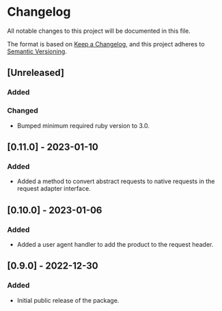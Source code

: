 # Changelog

All notable changes to this project will be documented in this file.

The format is based on [Keep a Changelog](https://keepachangelog.com/en/1.0.0/),
and this project adheres to [Semantic Versioning](https://semver.org/spec/v2.0.0.html).

## [Unreleased]

### Added

### Changed

- Bumped minimum required ruby version to 3.0.

## [0.11.0] - 2023-01-10

### Added

- Added a method to convert abstract requests to native requests in the request adapter interface.

## [0.10.0] - 2023-01-06

### Added

- Added a user agent handler to add the product to the request header.

## [0.9.0] - 2022-12-30

### Added

- Initial public release of the package.
